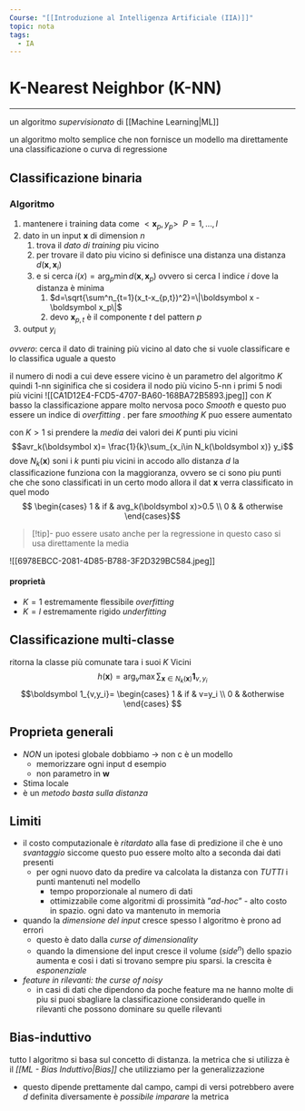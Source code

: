 ```yaml
---
Course: "[[Introduzione al Intelligenza Artificiale (IIA)]]"
topic: nota
tags:
  - IA
---
```


# K-Nearest Neighbor (K-NN)
---
un algoritmo _supervisionato_ di [[Machine Learning|ML]] 

un algoritmo molto semplice che non fornisce un modello ma direttamente una classificazione o curva di regressione

## Classificazione binaria
### Algoritmo 
1. mantenere i training data come $<\boldsymbol x_p, y_p> \ \ P=1,\dots,l$
2. dato in un input $\boldsymbol x$ di dimension $n$
	1. trova il _dato di training_ piu vicino  
	2. per trovare il dato piu vicino si definisce una distanza una distanza $d(\boldsymbol x,\boldsymbol x_i)$
	3. e si cerca  $i(x)= \arg_p \min d(\boldsymbol x,\boldsymbol x_p)$ ovvero si cerca l indice $i$ dove la distanza è minima
		1. $d=\sqrt{\sum^n_{t=1}(x_t-x_{p,t})^2}=\|\boldsymbol x -\boldsymbol x_p\|$
		2. devo $\boldsymbol x_{p,t}$ è il componente $t$ del pattern $p$
3. output $y_i$

_ovvero_: cerca il dato di training più vicino  al dato che si vuole classificare e lo classifica uguale a questo

il numero di nodi a cui deve essere vicino è un parametro del algoritmo $K$ quindi 
1-nn siginifica che si cosidera il nodo più vicino 5-nn i primi 5 nodi più vicini
![[CA1D12E4-FCD5-4707-BA60-168BA72B5893.jpeg]]
con $K$ basso la classificazione appare  molto nervosa poco _Smooth_  e questo puo essere un indice di _overfitting_ . per fare _smoothing_ $K$ puo essere aumentato 

con $K>1$ si prendere la _media_ dei valori dei $K$ punti piu vicini
$$avr_k(\boldsymbol x)= \frac{1}{k}\sum_{x_i\in N_k(\boldsymbol x)} y_i$$
dove  $N_k(\boldsymbol x)$ soni i $k$ punti  piu vicini in accodo allo distanza $d$ 
la classificazione funziona con la maggioranza, ovvero se ci sono piu punti che che sono classificati in un certo modo allora il dat $\boldsymbol x$ verra classificato in quel modo 
$$
\begin{cases}
1 & if & avg_k(\boldsymbol x)>0.5 \\
0 & & otherwise
\end{cases}$$
>[!tip]- puo essere usato anche per la regressione
>in questo caso si usa direttamente la media

![[6978EBCC-2081-4D85-B788-3F2D329BC584.jpeg]]

#### proprietà
- $K = 1$ estremamente flessibile _overfitting_
- $K=l$ estremamente rigido _underfitting_

## Classificazione multi-classe
ritorna la classe più comunate tara i suoi $K$ Vicini
$$h(\boldsymbol x)= \arg_v \max \sum_{\boldsymbol x\in N_k(\boldsymbol x)}\boldsymbol 1_{v,y_i}$$
$$\boldsymbol 1_{v,y_i}=
\begin{cases}
1 & if & v=y_i \\
0 & &otherwise 
\end{cases}
$$

## Proprieta generali
- _NON_ un ipotesi globale dobbiamo $\rightarrow$ non c è un modello
	-  memorizzare ogni input d esempio
	-  non parametro in $\boldsymbol w$
- Stima locale 
- è un _metodo basta sulla distanza_

## Limiti 
- il costo computazionale è _ritardato_ alla fase di predizione il che è uno _svantaggio_ siccome questo puo essere molto alto a seconda dai dati presenti 
	- per ogni nuovo dato da predire  va calcolata la distanza con _TUTTI_ i punti mantenuti nel modello
		- tempo proporzionale al numero di dati
		- ottimizzabile come algoritmi di prossimità ”_ad-hoc_”
	- alto costo in spazio. ogni dato va mantenuto in memoria
- quando la _dimensione del input_ cresce spesso l algoritmo è prono ad errori 
	- questo è dato dalla _curse of dimensionality_
	- quando la dimensione del input cresce il volume ($side^n$) dello spazio aumenta e cosi i dati si trovano sempre piu sparsi. la crescita è _esponenziale_
- _feature in rilevanti: the curse of noisy_
	- in casi di dati che dipendono da poche feature ma ne hanno molte di piu si puoi sbagliare la classificazione considerando quelle in rilevanti che possono dominare su quelle rilevanti


## Bias-induttivo
tutto l algoritmo si basa sul concetto di distanza. la metrica che si utilizza è il _[[ML - Bias Induttivo|Bias]]_ che utilizziamo per la generalizzazione
- questo dipende prettamente dal campo, campi di versi potrebbero avere $d$ definita diversamente
è _possibile imparare_ la metrica  
 
  